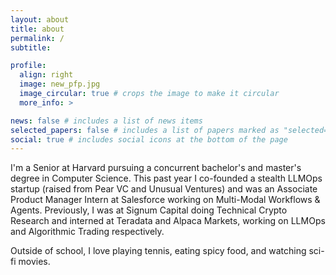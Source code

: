 ```yaml
---
layout: about
title: about
permalink: /
subtitle: 

profile:
  align: right
  image: new_pfp.jpg
  image_circular: true # crops the image to make it circular
  more_info: >

news: false # includes a list of news items
selected_papers: false # includes a list of papers marked as "selected={true}"
social: true # includes social icons at the bottom of the page
---
```


I'm a Senior at Harvard pursuing a concurrent bachelor's and master's degree in Computer Science. This past year I co-founded a stealth LLMOps startup (raised from Pear VC and Unusual Ventures) and was an Associate Product Manager Intern at Salesforce working on Multi-Modal Workflows & Agents. Previously, I was at Signum Capital doing Technical Crypto Research and interned at Teradata and Alpaca Markets, working on LLMOps and Algorithmic Trading respectively. 

Outside of school, I love playing tennis, eating spicy food, and watching sci-fi movies.
